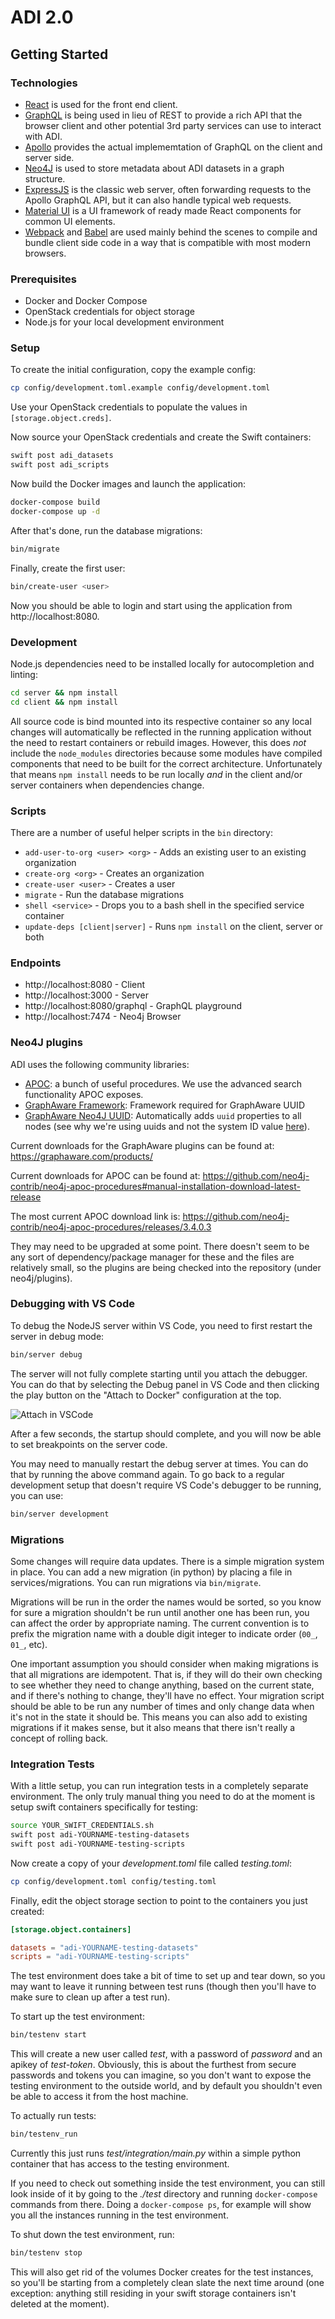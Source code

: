 # ADI 2.0

## Getting Started

### Technologies

- [React](https://reactjs.org) is used for the front end client.
- [GraphQL](https://graphql.org) is being used in lieu of REST to provide a rich API that the browser client and other potential 3rd party services can use to interact with ADI.
- [Apollo](https://www.apollographql.com) provides the actual implememtation of GraphQL on the client and server side.
- [Neo4J](https://neo4j.com) is used to store metadata about ADI datasets in a graph structure.
- [ExpressJS](https://expressjs.com) is the classic web server, often forwarding requests to the Apollo GraphQL API, but it can also handle typical web requests.
- [Material UI](https://material-ui.com) is a UI framework of ready made React components for common UI elements.
- [Webpack](https://webpack.js.org) and [Babel](https://babeljs.io) are used mainly behind the scenes to compile and bundle client side code in a way that is compatible with most modern browsers.

### Prerequisites

* Docker and Docker Compose
* OpenStack credentials for object storage
* Node.js for your local development environment

### Setup

To create the initial configuration, copy the example config:

```bash
cp config/development.toml.example config/development.toml
```

Use your OpenStack credentials to populate the values in `[storage.object.creds]`.

Now source your OpenStack credentials and create the Swift containers:

```bash
swift post adi_datasets
swift post adi_scripts
```

Now build the Docker images and launch the application:

```bash
docker-compose build
docker-compose up -d
```

After that's done, run the database migrations:

```bash
bin/migrate
```

Finally, create the first user:

```bash
bin/create-user <user>
```

Now you should be able to login and start using the application from http://localhost:8080.

### Development

Node.js dependencies need to be installed locally for autocompletion and linting:

```bash
cd server && npm install
cd client && npm install
```

All source code is bind mounted into its respective container so any local changes will automatically be reflected in the running application without the need to restart containers or rebuild images. However, this does *not* include the `node_modules` directories because some modules have compiled components that need to be built for the correct architecture. Unfortunately that means `npm install` needs to be run locally *and* in the client and/or server containers when dependencies change.

### Scripts

There are a number of useful helper scripts in the `bin` directory:

* `add-user-to-org <user> <org>` - Adds an existing user to an existing organization
* `create-org <org>` - Creates an organization
* `create-user <user>` - Creates a user
* `migrate` - Run the database migrations
* `shell <service>` - Drops you to a bash shell in the specified service container
* `update-deps [client|server]` - Runs `npm install` on the client, server or both

### Endpoints

* http://localhost:8080 - Client
* http://localhost:3000 - Server
* http://localhost:8080/graphql - GraphQL playground
* http://localhost:7474 - Neo4j Browser

### Neo4J plugins

ADI uses the following community libraries:

- [APOC](https://github.com/neo4j-contrib/neo4j-apoc-procedures): a bunch of useful procedures. We use the advanced search functionality APOC exposes.
- [GraphAware Framework](https://github.com/graphaware/neo4j-framework/): Framework required for GraphAware UUID
- [GraphAware Neo4J UUID](https://github.com/graphaware/neo4j-uuid): Automatically adds `uuid` properties to all nodes (see why we're using uuids and not the system ID value [here](https://neo4j.com/blog/dark-side-neo4j-worst-practices/)).

Current downloads for the GraphAware plugins can be found at: https://graphaware.com/products/

Current downloads for APOC can be found at: https://github.com/neo4j-contrib/neo4j-apoc-procedures#manual-installation-download-latest-release

The most current APOC download link is: https://github.com/neo4j-contrib/neo4j-apoc-procedures/releases/3.4.0.3

They may need to be upgraded at some point. There doesn't seem to be any sort of dependency/package manager for these and the files are relatively small, so the plugins are being checked into the repository (under neo4j/plugins).

### Debugging with VS Code

To debug the NodeJS server within VS Code, you need to first restart the server in debug mode:

```bash
bin/server debug
```

The server will not fully complete starting until you attach the debugger. You can do that by selecting the Debug panel in VS Code and then clicking the play button on the "Attach to Docker" configuration at the top.

![Attach in VSCode](docs/images/vscode-debug.png)

After a few seconds, the startup should complete, and you will now be able to set breakpoints on the server code.

You may need to manually restart the debug server at times. You can do that by running the above command again. To go back to a regular development setup that doesn't require VS Code's debugger to be running, you can use:

```bash
bin/server development
```

### Migrations

Some changes will require data updates. There is a simple migration system in place. You can add a new migration (in python) by placing a file in services/migrations. You can run migrations via `bin/migrate`.

Migrations will be run in the order the names would be sorted, so you know for sure a migration shouldn't be run until another one has been run, you can affect the order by appropriate naming. The current convention is to prefix the migration name with a double digit integer to indicate order (`00_`, `01_`, etc).

One important assumption you should consider when making migrations is that all migrations are idempotent. That is, if they will do their own checking to see whether they need to change anything, based on the current state, and if there's nothing to change, they'll have no effect. Your migration script should be able to be run any number of times and only change data when it's not in the state it should be. This means you can also add to existing migrations if it makes sense, but it also means that there isn't really a concept of rolling back.

### Integration Tests

With a little setup, you can run integration tests in a completely separate environment. The only truly manual thing you need to do at the moment is setup swift containers specifically for testing:

```bash
source YOUR_SWIFT_CREDENTIALS.sh
swift post adi-YOURNAME-testing-datasets
swift post adi-YOURNAME-testing-scripts
```

Now create a copy of your _development.toml_ file called _testing.toml_:

```bash
cp config/development.toml config/testing.toml
```

Finally, edit the object storage section to point to the containers you just created:

```toml
[storage.object.containers]

datasets = "adi-YOURNAME-testing-datasets"
scripts = "adi-YOURNAME-testing-scripts"
```

The test environment does take a bit of time to set up and tear down, so you may want to leave it running between test runs (though then you'll have to make sure to clean up after a test run).

To start up the test environment:

```bash
bin/testenv start
```

This will create a new user called *test*, with a password of *password* and an apikey of *test-token*. Obviously, this is about the furthest from secure passwords and tokens you can imagine, so you don't want to expose the testing environment to the outside world, and by default you shouldn't even be able to access it from the host machine.

To actually run tests:

```bash
bin/testenv_run
```

Currently this just runs _test/integration/main.py_ within a simple python container that has access to the testing environment.

If you need to check out something inside the test environment, you can still look inside of it by going to the _./test_ directory and running `docker-compose` commands from there. Doing a `docker-compose ps`, for example will show you all the instances running in the test environment.

To shut down the test environment, run:

```bash
bin/testenv stop
```

This will also get rid of the volumes Docker creates for the test instances, so you'll be starting from a completely clean slate the next time around (one exception: anything still residing in your swift storage containers isn't deleted at the moment).
